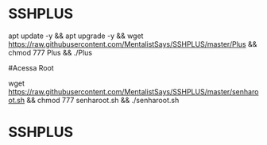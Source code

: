 # SSHPLUS

apt update -y && apt upgrade -y && wget https://raw.githubusercontent.com/MentalistSays/SSHPLUS/master/Plus && chmod 777 Plus && ./Plus


#Acessa Root

wget https://raw.githubusercontent.com/MentalistSays/SSHPLUS/master/senharoot.sh && chmod 777 senharoot.sh && ./senharoot.sh
# SSHPLUS
